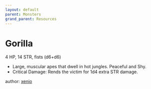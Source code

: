 ```yaml
---
layout: default
parent: Monsters
grand_parent: Resources
---
```

# Gorilla
4 HP, 14 STR, fists (d6+d6)
- Large, muscular apes that dwell in hot jungles. Peaceful and Shy.
- Critical Damage: Rends the victim for 1d4 extra STR damage.

author: [xenio](https://xenioinabottle.blogspot.com)
